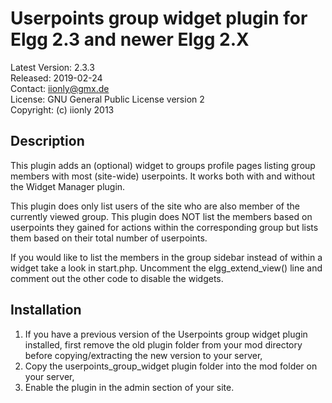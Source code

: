 Userpoints group widget plugin for Elgg 2.3 and newer Elgg 2.X
==============================================================

Latest Version: 2.3.3  
Released: 2019-02-24  
Contact: iionly@gmx.de  
License: GNU General Public License version 2  
Copyright: (c) iionly 2013


Description
-----------

This plugin adds an (optional) widget to groups profile pages listing group members with most (site-wide) userpoints. It works both with and without the Widget Manager plugin.

This plugin does only list users of the site who are also member of the currently viewed group. This plugin does NOT list the members based on userpoints they gained for actions within the corresponding group but lists them based on their total number of userpoints.

If you would like to list the members in the group sidebar instead of within a widget take a look in start.php. Uncomment the elgg_extend_view() line and comment out the other code to disable the widgets.


Installation
------------

1. If you have a previous version of the Userpoints group widget plugin installed, first remove the old plugin folder from your mod directory before copying/extracting the new version to your server,
2. Copy the userpoints_group_widget plugin folder into the mod folder on your server,
3. Enable the plugin in the admin section of your site.
